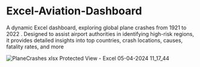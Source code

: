 # Excel-Aviation-Dashboard
A dynamic Excel dashboard, exploring global plane crashes from 1921 to 2022 . Designed to assist airport authorities in identifying high-risk regions, it provides detailed insights into top countries, crash locations, causes, fatality rates, and more

![PlaneCrashes xlsx   Protected View  - Excel 05-04-2024 11_17_44](https://github.com/Ananyad7/Excel-Aviation-Dashboard/assets/164981636/b114038b-8604-4c79-82a3-1f5c3ea22323)

